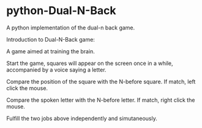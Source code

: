 # python-Dual-N-Back
A python implementation of the dual-n back game.

Introduction to Dual-N-Back game:

A game aimed at training the brain.

Start the game, squares will appear on the screen once in a while, accompanied by a voice saying a letter.

Compare the position of the square with the N-before square. If match, left click the mouse.

Compare the spoken letter with the N-before letter. If match, right click the mouse.

Fulfill the two jobs above independently and simutaneously.
